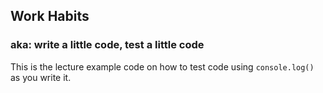 ## Work Habits

### aka: write a little code, test a little code

This is the lecture example code on how to test code using `console.log()` as you write it.
